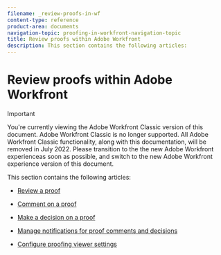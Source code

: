 ```yaml
---
filename: _review-proofs-in-wf
content-type: reference
product-area: documents
navigation-topic: proofing-in-workfront-navigation-topic
title: Review proofs within Adobe Workfront
description: This section contains the following articles:
---
```


# Review proofs within Adobe Workfront

>[!IMPORTANT]
>
>You're currently viewing the Adobe Workfront Classic version of this document. Adobe Workfront Classic is no longer supported. All Adobe Workfront Classic functionality, along with this documentation, will be removed in July 2022. Please transition to the the new Adobe Workfront experienceas soon as possible, and switch to the new Adobe Workfront experience version of this document.

This section contains the following articles:

* [Review a proof](../../../review-and-approve-work/proofing/reviewing-proofs-within-workfront/review-a-proof/review-a-proof.md) 
* [Comment on a proof](../../../review-and-approve-work/proofing/reviewing-proofs-within-workfront/comment-on-a-proof/comment-on-proof.md) 
* [Make a decision on a proof](../../../review-and-approve-work/proofing/reviewing-proofs-within-workfront/make-a-decision-on-a-proof/make-decision-on-proof.md)

* [Manage notifications for proof comments and decisions](../../../review-and-approve-work/proofing/reviewing-proofs-within-workfront/manage-notifications-for-proof-comments.md) 
* [Configure proofing viewer settings](../../../review-and-approve-work/proofing/reviewing-proofs-within-workfront/configure-proofing-viewer-settings.md)

